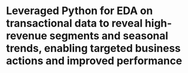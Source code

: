 # Leveraged Python for EDA on transactional data to reveal high-revenue segments and seasonal trends, enabling targeted business actions and improved performance
